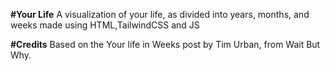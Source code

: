 **#Your Life**
A visualization of your life, as divided into years, months, and weeks made using HTML,TailwindCSS and JS

**#Credits**
Based on the Your life in Weeks post by Tim Urban, from Wait But Why.
